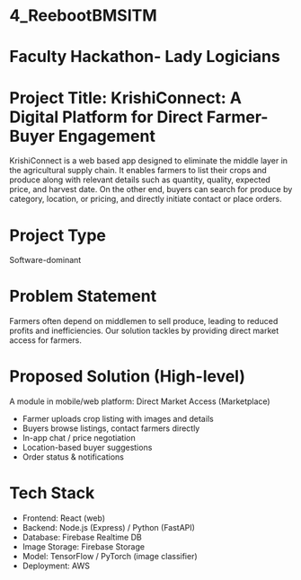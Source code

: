 # 4_ReebootBMSITM
# Faculty Hackathon- Lady Logicians

# Project Title: KrishiConnect: A Digital Platform for Direct Farmer-Buyer Engagement
KrishiConnect is a web based app designed to eliminate the middle layer in the agricultural supply chain. It enables farmers to list their crops and produce along with relevant details such as quantity, quality, expected price, and harvest date. On the other end, buyers can search for produce by category, location, or pricing, and directly initiate contact or place orders.

# Project Type
Software-dominant

# Problem Statement
Farmers often depend on middlemen to sell produce, leading to reduced profits and inefficiencies. Our solution tackles by providing direct market access for farmers.

# Proposed Solution (High-level)
A module in mobile/web platform:
   Direct Market Access (Marketplace)
   - Farmer uploads crop listing with images and details
   - Buyers browse listings, contact farmers directly
   - In-app chat / price negotiation
   - Location-based buyer suggestions
   - Order status & notifications

# Tech Stack 
- Frontend: React (web)
- Backend: Node.js (Express) / Python (FastAPI)
- Database: Firebase Realtime DB
- Image Storage: Firebase Storage
- Model: TensorFlow / PyTorch (image classifier)
- Deployment: AWS




